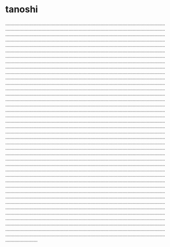 # tanoshi

.........................................................................................................................................................................................................................................................................................................................................................................................................................................................................................................................................................................................................................................................................................................................................................................................................................................................................................................................................................................................................................................................................................................................................................................................................................................................................................................................................................................................................................................................................................................................................................................................................................................................................................................................................................................................................................................................................................................................................................................................................................................................................................................................................................................................................................................................................................................................................................................................................................................................................................................................................................................................................................................................................................................................................................................................................................................................................................................................................................................................................................................................................................................................................................................................................................................................................................................................................................................................................................................................................................................................................................................................................................................................................................................................................................................................................................................................................................................................................................................................................................................................................................................................................................................................................................................................................................................................................................................................................................................................................................................................................................................................................................................................................................................................................................................................................................................................................................................................................................................................................................................................................................................................................................................................